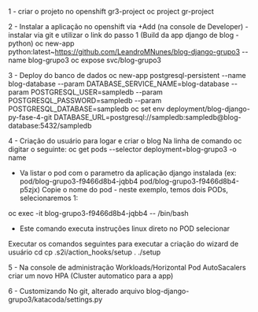 1 - criar o projeto no openshift
gr3-project
oc project gr-project

2 - Instalar a aplicação no openshift via +Add (na console de Developer) - instalar via git e utilizar
o link do passo 1 (Build da app django de blog - python)
oc new-app python:latest~https://github.com/LeandroMNunes/blog-django-grupo3 --name blog-grupo3
oc expose svc/blog-grupo3

3 - Deploy do banco de dados
oc new-app postgresql-persistent --name blog-database --param DATABASE_SERVICE_NAME=blog-database --param POSTGRESQL_USER=sampledb --param POSTGRESQL_PASSWORD=sampledb --param POSTGRESQL_DATABASE=sampledb
oc set env deployment/blog-django-py-fase-4-git DATABASE_URL=postgresql://sampledb:sampledb@blog-database:5432/sampledb

4 - Criação do usuário para logar e criar o blog
Na linha de comando oc digitar o seguinte:
oc get pods --selector deployment=blog-grupo3 -o name
 - Va listar o pod com o parametro da aplicação django instalada 
 (ex: pod/blog-grupo3-f9466d8b4-jqbb4
      pod/blog-grupo3-f9466d8b4-p5zjx)
	  Copie o nome do pod - neste exemplo, temos dois PODs, selecionaremos 1:

oc exec -it blog-grupo3-f9466d8b4-jqbb4 -- /bin/bash
 - Este comando executa instruções linux direto no POD selecionar

Executar os comandos seguintes para executar a criação do wizard de usuário
cd
cp .s2i/action_hooks/setup .
./setup

5 - Na console de administração Workloads/Horizontal Pod AutoSacalers criar um novo HPA (Cluster automatico para a app)

6 - Customizando
No git, alterado arquivo
blog-django-grupo3/katacoda/settings.py
